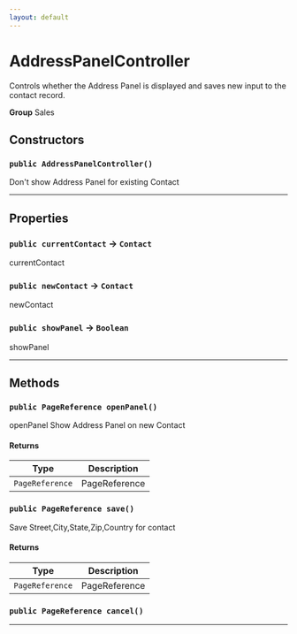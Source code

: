 ```yaml
---
layout: default
---
```

# AddressPanelController

Controls whether the Address Panel is displayed and saves new input to the contact record.


**Group** Sales

## Constructors
### `public AddressPanelController()`

Don't show Address Panel for existing Contact

---
## Properties

### `public currentContact` → `Contact`


currentContact

### `public newContact` → `Contact`


newContact

### `public showPanel` → `Boolean`


showPanel

---
## Methods
### `public PageReference openPanel()`

openPanel Show Address Panel on new Contact

#### Returns

|Type|Description|
|---|---|
|`PageReference`|PageReference|

### `public PageReference save()`

Save Street,City,State,Zip,Country for contact

#### Returns

|Type|Description|
|---|---|
|`PageReference`|PageReference|

### `public PageReference cancel()`
---
